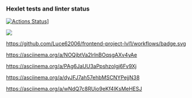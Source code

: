 ### Hexlet tests and linter status

[![Actions Status](https://github.com/Luce62006/frontend-project-lvl1/workflows/hexlet-check/badge.svg)](https://github.com/Luce62006/frontend-project-lvl1/actions)]

<a href="https://codeclimate.com/github/Luce62006/frontend-project-lvl1/maintainability"><img src="https://api.codeclimate.com/v1/badges/fec0e1c21b59fa4a9e1c/maintainability" /></a>

https://github.com/Luce62006/frontend-project-lvl1/workflows/badge.svg

https://asciinema.org/a/NOQjbtVa2lrlnBOqsgAXv4yAe

https://asciinema.org/a/PAg6JaUU3aPpshzolgj6Fv9Xj

https://asciinema.org/a/dyJFJ7ah57ehbMSCNYPejjN38

https://asciinema.org/a/wNdQ7c8RUio9eKf4IKsMeHESJ

